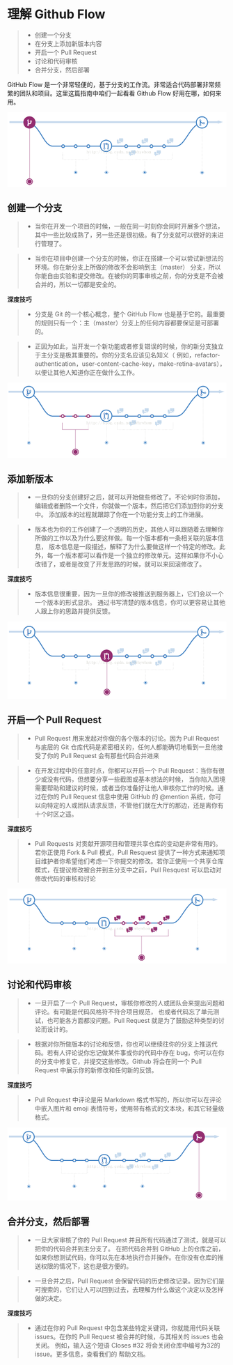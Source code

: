 # 理解 Github Flow
>* 创建一个分支
>* 在分支上添加新版本内容
>* 开启一个 Pull Request
>* 讨论和代码审核
>* 合并分支，然后部署


GitHub Flow 是一个非常轻便的，基于分支的工作流。非常适合代码部署非常频繁的团队和项目。这里这篇指南中咱们一起看看 Github Flow 好用在哪，如何来用。

![image](https://github.com/csyeva/eva/blob/master/img/github/1.png)


## 创建一个分支

>* 当你在开发一个项目的时候，一般在同一时刻你会同时开展多个想法，其中一些比较成熟了，另一些还是很初级。有了分支就可以很好的来进行管理了。

>* 当你在项目中创建一个分支的时候，你正在搭建一个可以尝试新想法的环境。你在新分支上所做的修改不会影响到主（master） 分支，所以你能自由实验和提交修改。在被你的同事审核之前，你的分支是不会被合并的，所以一切都是安全的。

**深度技巧**

>* 分支是 Git 的一个核心概念，整个 GitHub Flow 也是基于它的。最重要的规则只有一个：主（master）分支上的任何内容都要保证是可部署的。

>* 正因为如此，当开发一个新功能或者修复错误的时候，你的新分支独立于主分支是极其重要的。你的分支名应该见名知义（ 例如，refactor-authentication，user-content-cache-key，make-retina-avatars）， 以便让其他人知道你正在做什么工作。

![image](https://github.com/csyeva/eva/blob/master/img/github/2.png)

## 添加新版本

>* 一旦你的分支创建好之后，就可以开始做些修改了。不论何时你添加，编辑或者删除一个文件，你就做一个版本，然后把它们添加到你的分支中。 添加版本的过程就跟踪了你在一个功能分支上的工作进展。

>* 版本也为你的工作创建了一个透明的历史，其他人可以跟随着去理解你所做的工作以及为什么要这样做。每一个版本都有一条相关联的版本信息， 版本信息是一段描述，解释了为什么要做这样一个特定的修改。此外，每一个版本都可以看作是一个独立的修改单元。这样如果你不小心改错了，或者是改变了开发思路的时候，就可以来回滚修改了。

**深度技巧**

>* 版本信息很重要，因为一旦你的修改被推送到服务器上，它们会以一个一个版本的形式显示。 通过书写清楚的版本信息，你可以更容易让其他人跟上你的思路并提供反馈。

![image](https://github.com/csyeva/eva/blob/master/img/github/3.png)

## 开启一个 Pull Request

>* Pull Request 用来发起对你做的各个版本的讨论。因为 Pull Request 与底层的 Git 仓库代码是紧密相关的，任何人都能确切地看到一旦他接受了你的 Pull Request 会有那些代码合并进来

>* 在开发过程中的任意时点，你都可以开启一个 Pull Request：当你有很少或没有代码，但想要分享一些截图或基本想法的时候， 当你陷入困境需要帮助和建议的时候，或者当你准备好让他人审核你工作的时候。通过在你的 Pull Request 信息中使用 GitHub 的 @mention 系统，你可以向特定的人或团队请求反馈，不管他们就在大厅的那边，还是离你有十个时区之遥。

**深度技巧**

>* Pull Requests 对贡献开源项目和管理共享仓库的变动是非常有用的。若你正使用 Fork & Pull 模式，Pull Resquest 提供了一种方式来通知项目维护者你希望他们考虑一下你提交的修改。若你正使用一个共享仓库模式，在提议修改被合并到主分支中之前，Pull Resquest 可以启动对修改代码的审核和讨论

![image](https://github.com/csyeva/eva/blob/master/img/github/4.png)

## 讨论和代码审核

>* 一旦开启了一个 Pull Request，审核你修改的人或团队会来提出问题和评论。有可能是代码风格符不符合项目规范， 也或者代码忘了单元测试，也可能各方面都没问题。Pull Request 就是为了鼓励这种类型的讨论而设计的。

>* 根据对你所做版本的讨论和反馈，你也可以继续往你的分支上推送代码。若有人评论说你忘记做某件事或你的代码中存在 bug，你可以在你的分支中修复它，并提交这些修改。Github 将会在同一个 Pull Request 中展示你的新修改和任何新的反馈。


**深度技巧**

>* Pull Request 中评论是用 Markdown 格式书写的，所以你可以在评论中嵌入图片和 emoji 表情符号，使用带有格式的文本块，和其它轻量级格式。

![image](https://github.com/csyeva/eva/blob/master/img/github/5.png)

## 合并分支，然后部署

>* 一旦大家审核了你的 Pull Request 并且所有代码通过了测试，就是可以把你的代码合并到主分支了。 在把代码合并到 GitHub 上的仓库之前，如果你想测试代码，你可以先在本地执行合并操作。在你没有仓库的推送权限的情况下，这也是很方便的。

>* 一旦合并之后，Pull Request 会保留代码的历史修改记录。因为它们是可搜索的，它们让人可以回到过去，去理解为什么做这个决定以及怎样做的决定。

**深度技巧**

>* 通过在你的 Pull Request 中包含某些特定关键词，你就能用代码关联 issues。在你的 Pull Request 被合并的时候，与其相关的 issues 也会关闭。 例如，输入这个短语 Closes #32 将会关闭仓库中编号为32的 issue。更多信息，查看我们的 帮助文档。